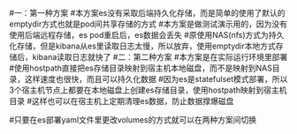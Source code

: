 #一：第一种方案
#本方案es没有采取后端持久化存储，而是简单的使用了默认的emptydir方式也就是pod间共享存储的方式
#本方案是做测试演示用的，因为没有使用后端远程存储，es pod重启后，es数据会丢失
#原使用NAS(nfs)方式为持久化存储，但是kibana从es里读取日志太慢，所以放弃，使用emptydir本地方式存储后，kibana读取日志就快了
#二：第二种方案
#本方案是在实际运行环境里部署
#使用hostpath直接把es存储目录映射到宿主机本地磁盘，而不是映射到NAS目录，这样速度也很快，而且可以持久化数据
#因为es是statefulset模式部署，所以3个宿主机节点上都要在本地磁盘上创建es存储目录，使用hostpath映射到宿主机目录
#这样也可以在宿主机上定期清理es数据，防止数据撑爆磁盘

#只要在es部署yaml文件里更改volumes的方式就可以在两种方案间切换
